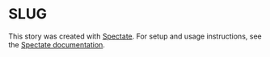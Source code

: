 # SLUG

This story was created with [Spectate](https://github.com/graphicsdesk/spectate). For setup and usage instructions, see the [Spectate documentation](https://github.com/graphicsdesk/spectate/#cloning-a-spectate-project).
 
